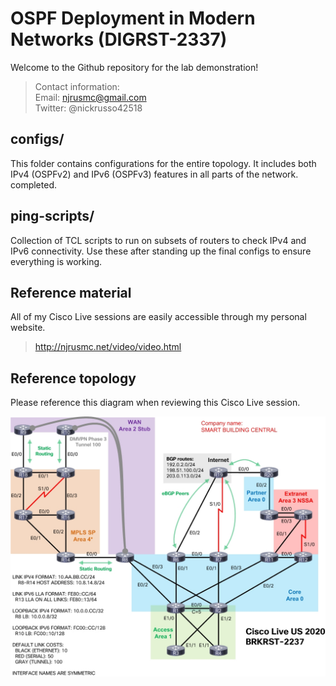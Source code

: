 # OSPF Deployment in Modern Networks (DIGRST-2337)
Welcome to the Github repository for the lab demonstration!

> Contact information:\
> Email:    njrusmc@gmail.com\
> Twitter:  @nickrusso42518

## configs/
This folder contains configurations for the entire topology. It includes both
IPv4 (OSPFv2) and IPv6 (OSPFv3) features in all parts of the network.
completed.

## ping-scripts/
Collection of TCL scripts to run on subsets of routers to check
IPv4 and IPv6 connectivity. Use these after standing up the final
configs to ensure everything is working.

## Reference material
All of my Cisco Live sessions are easily accessible through my personal website.

> http://njrusmc.net/video/video.html

## Reference topology
Please reference this diagram when reviewing this Cisco Live session.

![Reference topology](topology.jpg)
